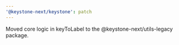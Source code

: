 ```yaml
---
'@keystone-next/keystone': patch
---
```


Moved core logic in keyToLabel to the @keystone-next/utils-legacy package.
